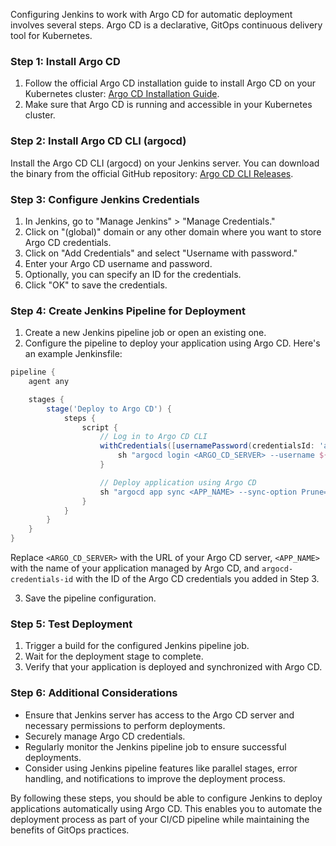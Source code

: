 Configuring Jenkins to work with Argo CD for automatic deployment involves several steps. Argo CD is a declarative, GitOps continuous delivery tool for Kubernetes.

### Step 1: Install Argo CD
1. Follow the official Argo CD installation guide to install Argo CD on your Kubernetes cluster: [Argo CD Installation Guide](https://argoproj.github.io/argo-cd/getting_started/).
2. Make sure that Argo CD is running and accessible in your Kubernetes cluster.

### Step 2: Install Argo CD CLI (argocd)
Install the Argo CD CLI (argocd) on your Jenkins server. You can download the binary from the official GitHub repository: [Argo CD CLI Releases](https://github.com/argoproj/argo-cd/releases).

### Step 3: Configure Jenkins Credentials
1. In Jenkins, go to "Manage Jenkins" > "Manage Credentials."
2. Click on "(global)" domain or any other domain where you want to store Argo CD credentials.
3. Click on "Add Credentials" and select "Username with password."
4. Enter your Argo CD username and password.
5. Optionally, you can specify an ID for the credentials.
6. Click "OK" to save the credentials.

### Step 4: Create Jenkins Pipeline for Deployment
1. Create a new Jenkins pipeline job or open an existing one.
2. Configure the pipeline to deploy your application using Argo CD. Here's an example Jenkinsfile:

```groovy
pipeline {
    agent any

    stages {
        stage('Deploy to Argo CD') {
            steps {
                script {
                    // Log in to Argo CD CLI
                    withCredentials([usernamePassword(credentialsId: 'argocd-credentials-id', usernameVariable: 'ARGOCD_USERNAME', passwordVariable: 'ARGOCD_PASSWORD')]) {
                        sh "argocd login <ARGO_CD_SERVER> --username ${ARGOCD_USERNAME} --password ${ARGOCD_PASSWORD} --insecure"
                    }

                    // Deploy application using Argo CD
                    sh "argocd app sync <APP_NAME> --sync-option Prune=true"
                }
            }
        }
    }
}
```

Replace `<ARGO_CD_SERVER>` with the URL of your Argo CD server, `<APP_NAME>` with the name of your application managed by Argo CD, and `argocd-credentials-id` with the ID of the Argo CD credentials you added in Step 3.

3. Save the pipeline configuration.

### Step 5: Test Deployment
1. Trigger a build for the configured Jenkins pipeline job.
2. Wait for the deployment stage to complete.
3. Verify that your application is deployed and synchronized with Argo CD.

### Step 6: Additional Considerations
- Ensure that Jenkins server has access to the Argo CD server and necessary permissions to perform deployments.
- Securely manage Argo CD credentials.
- Regularly monitor the Jenkins pipeline job to ensure successful deployments.
- Consider using Jenkins pipeline features like parallel stages, error handling, and notifications to improve the deployment process.

By following these steps, you should be able to configure Jenkins to deploy applications automatically using Argo CD. This enables you to automate the deployment process as part of your CI/CD pipeline while maintaining the benefits of GitOps practices.

